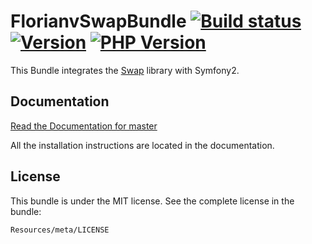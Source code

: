 # FlorianvSwapBundle [![Build status][travis-image]][travis-url] [![Version][version-image]][version-url] [![PHP Version][php-version-image]][php-version-url]

This Bundle integrates the [Swap](https://github.com/florianv/swap) library with Symfony2.

## Documentation

[Read the Documentation for master](https://github.com/florianv/FlorianvSwapBundle/blob/master/Resources/doc/index.md)

All the installation instructions are located in the documentation.

## License

This bundle is under the MIT license. See the complete license in the bundle:

```
Resources/meta/LICENSE
```

[travis-url]: https://travis-ci.org/florianv/FlorianvSwapBundle
[travis-image]: http://img.shields.io/travis/florianv/FlorianvSwapBundle.svg?style=flat

[version-url]: https://packagist.org/packages/florianv/swap-bundle
[version-image]: http://img.shields.io/packagist/v/florianv/swap-bundle.svg?style=flat

[php-version-url]: https://packagist.org/packages/florianv/swap
[php-version-image]: http://img.shields.io/badge/php-5.4+-ff69b4.svg
